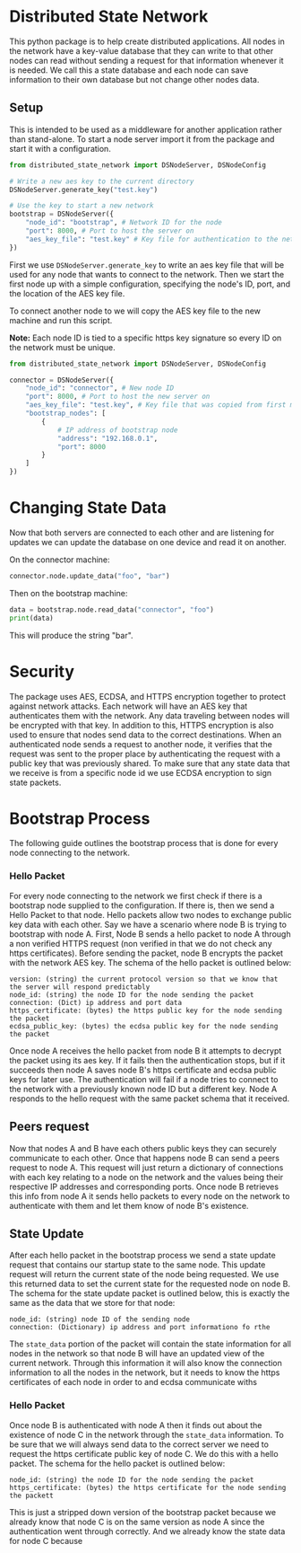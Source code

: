 # Distributed State Network
  
This python package is to help create distributed applications. All nodes in the network have a key-value database that they can write to that other nodes can read without sending a request for that information whenever it is needed. We call this a state database and each node can save information to their own database but not change other nodes data.  
  
## Setup
This is intended to be used as a middleware for another application rather than stand-alone. To start a node server import it from the package and start it with a configuration.  

```python
from distributed_state_network import DSNodeServer, DSNodeConfig

# Write a new aes key to the current directory
DSNodeServer.generate_key("test.key")

# Use the key to start a new network
bootstrap = DSNodeServer({
    "node_id": "bootstrap", # Network ID for the node
    "port": 8000, # Port to host the server on
    "aes_key_file": "test.key" # Key file for authentication to the network
})
```

First we use `DSNodeServer.generate_key` to write an aes key file that will be used for any node that wants to connect to the network. Then we start the first node up with a simple configuration, specifying the node's ID, port, and the location of the AES key file.  
  
To connect another node to we will copy the AES key file to the new machine and run this script.

**Note:** Each node ID is tied to a specific https key signature so every ID on the network must be unique.

```python
from distributed_state_network import DSNodeServer, DSNodeConfig

connector = DSNodeServer({
    "node_id": "connector", # New node ID
    "port": 8000, # Port to host the new server on
    "aes_key_file": "test.key", # Key file that was copied from first machine
    "bootstrap_nodes": [
        {
            # IP address of bootstrap node
            "address": "192.168.0.1",
            "port": 8000
        }
    ]
})
```

# Changing State Data

Now that both servers are connected to each other and are listening for updates we can update the database on one device and read it on another.

On the connector machine:
```python
connector.node.update_data("foo", "bar")
```

Then on the bootstrap machine:
```python
data = bootstrap.node.read_data("connector", "foo")
print(data)
```

This will produce the string "bar".

# Security
The package uses AES, ECDSA, and HTTPS encryption together to protect against network attacks. Each network will have an AES key that authenticates them with the network. Any data traveling between nodes will be encrypted with that key. In addition to this, HTTPS encryption is also used to ensure that nodes send data to the correct destinations. When an authenticated node sends a request to another node, it verifies that the request was sent to the proper place by authenticating the request with a public key that was previously shared. To make sure that any state data that we receive is from a specific node id we use ECDSA encryption to sign state packets.

# Bootstrap Process
The following guide outlines the bootstrap process that is done for every node connecting to the network.

### Hello Packet
For every node connecting to the network we first check if there is a bootstrap node supplied to the configuration. If there is, then we send a Hello Packet to that node. Hello packets allow two nodes to exchange public key data with each other. Say we have a scenario where node B is trying to bootstrap with node A. First, Node B sends a hello packet to node A through a non verified HTTPS request (non verified in that we do not check any https certificates). Before sending the packet, node B encrypts the packet with the network AES key. The schema of the hello packet is outlined below:

```
version: (string) the current protocol version so that we know that the server will respond predictably
node_id: (string) the node ID for the node sending the packet
connection: (Dict) ip address and port data
https_certificate: (bytes) the https public key for the node sending the packet
ecdsa_public_key: (bytes) the ecdsa public key for the node sending the packet
```

Once node A receives the hello packet from node B it attempts to decrypt the packet using its aes key. If it fails then the authentication stops, but if it succeeds then node A saves node B's https certificate and ecdsa public keys for later use. The authentication will fail if a node tries to connect to the network with a previously known node ID but a different key. Node A responds to the hello request with the same packet schema that it received. 

## Peers request
Now that nodes A and B have each others public keys they can securely communicate to each other. Once that happens node B can send a peers request to node A. This request will just return a dictionary of connections with each key relating to a node on the network and the values being their respective IP addresses and corresponding ports. Once node B retrieves this info from node A it sends hello packets to every node on the network to authenticate with them and let them know of node B's existence.

## State Update
After each hello packet in the bootstrap process we send a state update request that contains our startup state to the same node. This update request will return the current state of the node being requested. We use this returned data to set the current state for the requested node on node B. The schema for the state update packet is outlined below, this is exactly the same as the data that we store for that node:

```
node_id: (string) node ID of the sending node
connection: (Dictionary) ip address and port informationo fo rthe 
```

The `state_data` portion of the packet will contain the state information for all nodes in the network so that node B will have an updated view of the current network. Through this information it will also know the connection information to all the nodes in the network, but it needs to know the https certificates of each node in order to and ecdsa communicate withs
### Hello Packet
Once node B is authenticated with node A then it finds out about the existence of node C in the network through the `state_data` information. To be sure that we will always send data to the correct server we need to request the https certificate public key of node C. We do this with a hello packet. The schema for the hello packet is outlined below:

```
node_id: (string) the node ID for the node sending the packet
https_certificate: (bytes) the https certificate for the node sending the packett
```

This is just a stripped down version of the bootstrap packet because we already know that node C is on the same version as node A since the authentication went through correctly. And we already know the state data for node C because 